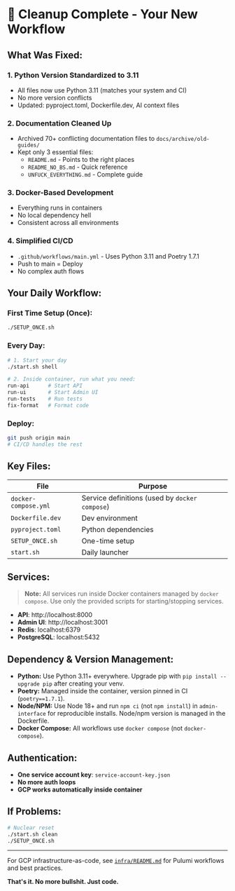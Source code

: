 # 🧹 Cleanup Complete - Your New Workflow

## What Was Fixed:

### 1. **Python Version Standardized to 3.11**
   - All files now use Python 3.11 (matches your system and CI)
   - No more version conflicts
   - Updated: pyproject.toml, Dockerfile.dev, AI context files

### 2. **Documentation Cleaned Up**
   - Archived 70+ conflicting documentation files to `docs/archive/old-guides/`
   - Kept only 3 essential files:
     - `README.md` - Points to the right places
     - `README_NO_BS.md` - Quick reference  
     - `UNFUCK_EVERYTHING.md` - Complete guide

### 3. **Docker-Based Development**
   - Everything runs in containers
   - No local dependency hell
   - Consistent across all environments

### 4. **Simplified CI/CD**
   - `.github/workflows/main.yml` - Uses Python 3.11 and Poetry 1.7.1
   - Push to main = Deploy
   - No complex auth flows

## Your Daily Workflow:

### First Time Setup (Once):
```bash
./SETUP_ONCE.sh
```

### Every Day:
```bash
# 1. Start your day
./start.sh shell

# 2. Inside container, run what you need:
run-api      # Start API
run-ui       # Start Admin UI
run-tests    # Run tests
fix-format   # Format code
```

### Deploy:
```bash
git push origin main
# CI/CD handles the rest
```

## Key Files:

| File | Purpose |
|------|---------|
| `docker-compose.yml` | Service definitions (used by `docker compose`) |
| `Dockerfile.dev` | Dev environment |
| `pyproject.toml` | Python dependencies |
| `SETUP_ONCE.sh` | One-time setup |
| `start.sh` | Daily launcher |

## Services:

> **Note:** All services run inside Docker containers managed by `docker compose`. Use only the provided scripts for starting/stopping services.

- **API**: http://localhost:8000
- **Admin UI**: http://localhost:3001  
- **Redis**: localhost:6379
- **PostgreSQL**: localhost:5432

## Dependency & Version Management:

- **Python:** Use Python 3.11+ everywhere. Upgrade pip with `pip install --upgrade pip` after creating your venv.
- **Poetry:** Managed inside the container, version pinned in CI (`poetry==1.7.1`).
- **Node/NPM:** Use Node 18+ and run `npm ci` (not `npm install`) in `admin-interface` for reproducible installs. Node/npm version is managed in the Dockerfile.
- **Docker Compose:** All workflows use `docker compose` (not `docker-compose`).

## Authentication:

- **One service account key**: `service-account-key.json`
- **No more auth loops**
- **GCP works automatically inside container**

## If Problems:

```bash
# Nuclear reset
./start.sh clean
./SETUP_ONCE.sh
```

---

For GCP infrastructure-as-code, see [`infra/README.md`](infra/README.md) for Pulumi workflows and best practices.


**That's it. No more bullshit. Just code.** 